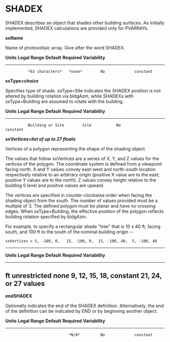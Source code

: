 # SHADEX

SHADEX describes an object that shades other building surfaces.  As initially implemented, SHADEX calculations are provided only for PVARRAYs.

**sxName**

Name of photovoltaic array. Give after the word SHADEX.

  **Units**   **Legal Range**   **Default**   **Required**   **Variability**
  ----------- ----------------- ------------- -------------- -----------------
              *63 characters*   *none*        No             constant

**sxType=*choice***

Specifies type of shade.  sxType=Site indicates the SHADEX position is not altered by building rotation via bldgAzm, while SHADEXs with sxType=Building are assumed to rotate with the building.

  **Units**   **Legal Range**        **Default**   **Required**   **Variability**
  ----------- ---------------------- ------------- -------------- -----------------
              Building or Site        Site           No             constant

**sxVertices=*list of up to 27 floats***

Vertices of a polygon representing the shape of the shading object.

The values that follow sxVertices are a series of X, Y, and Z values for the vertices of the polygon. The coordinate system is defined from a viewpoint facing north.  X and Y values convey east-west and north-south location respectively relative to an arbitrary origin (positive X value are to the east; positive Y values are to the north).  Z values convey height relative to the building 0 level and positive values are upward.

The vertices are specified in counter-clockwise order when facing the shading object from the south.  The number of values provided must be a multiple of 3.  The defined polygon must be planar and have no crossing edges.  When sxType=Building, the effective position of the polygon reflects building rotation specified by bldgAzm.

For example, to specify a rectangular shade "tree" that is 10 x 40 ft, facing south, and 100 ft to the south of the nominal building origin --

    sxVertices = 5, -100, 0,   15, -100, 0,  15, -100, 40,  5, -100, 40

  ----------------------------------------------------------------------
  **Units** **Legal Range** **Default** **Required**     **Variability**
  --------- --------------- ----------- ---------------- ---------------
  ft         unrestricted     *none*     9, 12, 15, 18,     constant
                                         21, 24, or 27
                                         values
  ----------------------------------------------------------------------

**endSHADEX**

Optionally indicates the end of the SHADEX definition. Alternatively, the end of the definition can be indicated by END or by beginning another object.

  **Units**   **Legal Range**   **Default**   **Required**   **Variability**
  ----------- ----------------- ------------- -------------- -----------------
                                *N/A*         No             constant
